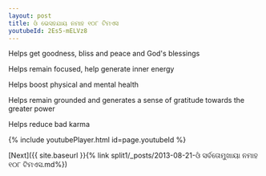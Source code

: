 ```yaml
---
layout: post
title: ଓଁ ଭେସହଯାୟ ନମାହ ୧୦୮ ଟିମଏସ
youtubeId: 2Es5-mELVz8
---
```

 
 
Helps get goodness, bliss and peace and God's blessings
 
Helps remain focused, help generate inner energy 
 
Helps boost physical and mental health 
 
Helps remain grounded and generates a sense of gratitude towards the greater power 
 
Helps reduce bad karma
 
 
 
 


{% include youtubePlayer.html id=page.youtubeId %}
 
[Next]({{ site.baseurl }}{% link  split1/_posts/2013-08-21-ଓଁ ସର୍ବତୋମୁଖାୟା ନମାହ ୧୦୮ ଟିମଏସ.md%})
 
